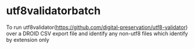 # utf8validatorbatch
To run utf8validator(https://github.com/digital-preservation/utf8-validator) over a DROID CSV export file and identify any non-utf8 files which identify by extension only
